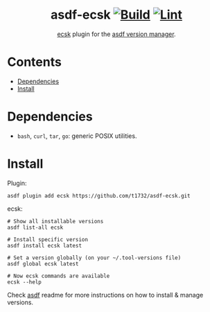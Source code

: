 <div align="center">

# asdf-ecsk [![Build](https://github.com/t1732/asdf-ecsk/actions/workflows/build.yml/badge.svg)](https://github.com/t1732/asdf-ecsk/actions/workflows/build.yml) [![Lint](https://github.com/t1732/asdf-ecsk/actions/workflows/lint.yml/badge.svg)](https://github.com/t1732/asdf-ecsk/actions/workflows/lint.yml)


[ecsk](https://github.com/t1732/ecsk) plugin for the [asdf version manager](https://asdf-vm.com).

</div>

# Contents

- [Dependencies](#dependencies)
- [Install](#install)

# Dependencies

- `bash`, `curl`, `tar`, `go`: generic POSIX utilities.

# Install

Plugin:

```shell
asdf plugin add ecsk https://github.com/t1732/asdf-ecsk.git
```

ecsk:

```shell
# Show all installable versions
asdf list-all ecsk

# Install specific version
asdf install ecsk latest

# Set a version globally (on your ~/.tool-versions file)
asdf global ecsk latest

# Now ecsk commands are available
ecsk --help
```

Check [asdf](https://github.com/asdf-vm/asdf) readme for more instructions on how to
install & manage versions.
